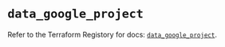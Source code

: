 # `data_google_project`

Refer to the Terraform Registory for docs: [`data_google_project`](https://registry.terraform.io/providers/hashicorp/google/5.21.0/docs/data-sources/project).

